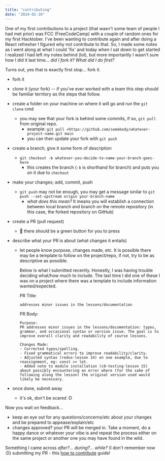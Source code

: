 ```yaml
---
title: "contributing"
date: "2024-02-26"
---
```


One of my first contributions to a project (that wasn't some team of people I had met prior) was FCC (FreeCodeCamp) with a couple of random ones for my first Hacktober. I've been wanting to contribute again and after doing a React refresher I figured why not contribute to that. So, I made some notes as I went along at what I could 'fix' and today when I sat down to get started I realized I had left my notes behind (lol), but more importantly I wasn't sure how I did it last time... _did I fork it? What did I do first?_

Turns out, yes that is exactly first stop... fork it.

- fork it

- clone it (your fork) -- if you've ever worked with a team this step should be familiar territory as the steps that follow.

- create a folder on your machine on where it will go and run the `git clone` cmd
    - you may see that your fork is behind some commits, if so, `git pull` from original repo.
        - example: `git pull <https://github.com/somebody/whatever-project-name.git main`
        - you can then update your fork with `git push`

- create a branch, give it some form of description
    - `git checkout -b whatever-you-decide-to-name-your-branch-goes-here`
        - this creates the branch (`-b` is shorthand for branch) and puts you on it due to `checkout`

- make your changes; add, commit, push
    - `git push` may not be enough, you may get a message sinilar to `git push --set-upstream origin your-branch-name`
        - _what does this mean?_ It means you will establish a connection between local branch and branch on the remote repository (in this case, the forked repository on GitHub)

- create a PR (pull request)
    - 👀 there should be a green button for you to press

- describe what your PR is about (what changes it entails)
  - let people know purpose, changes made, etc. It is possible there may be a template to follow on the project/repo, if not, try to be as descriptive as possible.
    
    Below is what I submitted recently. Honestly, I was having trouble deciding what/how much to include. The last time I did one of these I was on a project where there was a template to include information wanted/expected.

    
    PR Title:
    
    `addresses minor issues in the lessons/documentation`
    
    PR Body:
    ```
    Purpose:
    PR addresses minor issues in the lessons/documentation: typos, grammar, and occasional syntax or version issue. The goal is to improve overall clarity and readability of course lessons.

    Changes Made:
    - Corrected typos/spelling.
    - Fixed grammatical errors to improve readability/clarity.
    - Adjusted syntax (redux-lesson 14) on one example, due to reassignment, eg: const >> let.
    - Added note to module installation (c8-testing-lesson 15) about possibly encountering an error where (for the sake of following along the lesson) the original version used would likely be necessary.
    ```
   
- once done, submit away
    - it's ok, don't be scared :D

Now you wait on feedback...

- keep an eye out for any questions/concerns/etc about your changes and be prepared to appease/explain/etc
- changes approved? your PR will be merged in. Take a moment, do a happy dance or whatever your vibe is and repeat the process either on the same project or another one you may have found in the wild.

Something I came across _after?_... _during?_... _while?_ (I don't remember now :D) submitting my PR - this [how to contribute](https://opensource.guide/how-to-contribute/) guide!